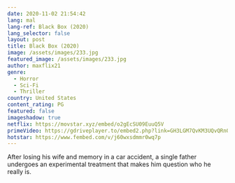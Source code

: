 ```yaml
---
date: 2020-11-02 21:54:42
lang: mal
lang-ref: Black Box (2020)
lang_selector: false
layout: post
title: Black Box (2020)
image: /assets/images/233.jpg
featured_image: /assets/images/233.jpg
author: maxflix21
genre:
  - Horror
  - Sci-Fi
  - Thriller
country: United States
content_rating: PG
featured: false
imageshadow: true
netflix: https://movstar.xyz/embed/o2gEcSU09EuuQ5V
primeVideo: https://gdriveplayer.to/embed2.php?link=GH3LGM7QvKM3UQvQRnOORgfSqUmoi4gxhBy736Khw0Bne4zrBHh694V0sxbd%252FHDEEjG8HKjSw2luroTJbsZfv8MDUKloQ67UX5PcehUWrvV2ycYA63EMvDe%252BeVxxhgJfOabUvvfaisCcP%252B3i2ObfVIogBem4%252BvfBigZwGRBIiplJclALG6XeGlwNA4Bqi2nMU%253D
hotstar: https://www.fembed.com/v/j60wxsdmmr0wq7p
---
```

After losing his wife and memory in a car accident, a single father undergoes an experimental treatment that makes him question who he really is.